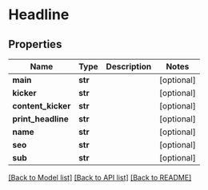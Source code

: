 # Headline

## Properties
Name | Type | Description | Notes
------------ | ------------- | ------------- | -------------
**main** | **str** |  | [optional] 
**kicker** | **str** |  | [optional] 
**content_kicker** | **str** |  | [optional] 
**print_headline** | **str** |  | [optional] 
**name** | **str** |  | [optional] 
**seo** | **str** |  | [optional] 
**sub** | **str** |  | [optional] 

[[Back to Model list]](../README.md#documentation-for-models) [[Back to API list]](../README.md#documentation-for-api-endpoints) [[Back to README]](../README.md)


